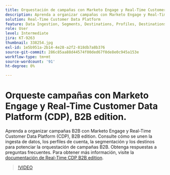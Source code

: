 ```yaml
---
title: Orquestación de campañas con Marketo Engage y Real-Time Customer Data Platform, B2B edition
description: Aprenda a organizar campañas con Marketo Engage y Real-Time Customer Data Platform (CDP), B2B edition.
solution: Real-Time Customer Data Platform
feature: Data Ingestion, Segments, Destinations, Profiles, Destinations
role: User
level: Intermediate
jira: KT-9263
thumbnail: 338254.jpg
exl-id: 1e5b951a-2b14-4e28-a2f2-818db7a8b376
source-git-commit: 286c85aa88d44574f00ded67f0de8e0c945a153e
workflow-type: tm+mt
source-wordcount: '91'
ht-degree: 0%

---
```


# Orqueste campañas con Marketo Engage y Real-Time Customer Data Platform (CDP), B2B edition.

Aprenda a organizar campañas B2B con Marketo Engage y Real-Time Customer Data Platform (CDP), B2B edition. Consulte cómo se unen la ingesta de datos, los perfiles de cuenta, la segmentación y los destinos para potenciar la orquestación de campañas B2B. Obtenga respuestas a preguntas frecuentes. Para obtener más información, visite la [documentación de Real-Time CDP B2B edition](https://experienceleague.adobe.com/docs/experience-platform/rtcdp/b2b-overview.html).

>[!VIDEO](https://video.tv.adobe.com/v/338254?learn=on&enablevpops)
